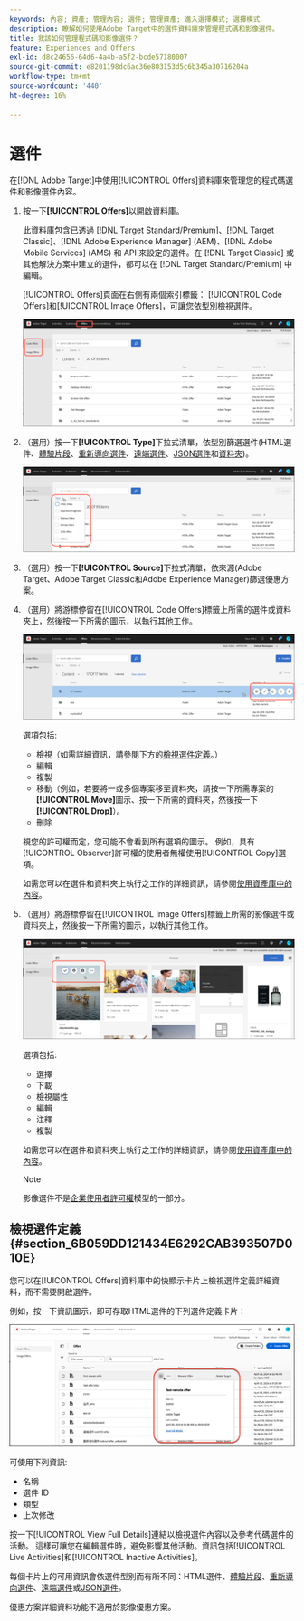 ```yaml
---
keywords: 內容; 資產; 管理內容; 選件; 管理資產; 進入選擇模式; 選擇模式
description: 瞭解如何使用Adobe Target中的選件資料庫來管理程式碼和影像選件。
title: 我該如何管理程式碼和影像選件？
feature: Experiences and Offers
exl-id: d8c24656-64d6-4a4b-a5f2-bcde57180007
source-git-commit: e8201198dc6ac36e803153d5c6b345a30716204a
workflow-type: tm+mt
source-wordcount: '440'
ht-degree: 16%

---
```


# 選件

在[!DNL Adobe Target]中使用[!UICONTROL Offers]資料庫來管理您的程式碼選件和影像選件內容。

1. 按一下&#x200B;**[!UICONTROL Offers]**&#x200B;以開啟資料庫。

   此資料庫包含已透過 [!DNL Target Standard/Premium]、[!DNL Target Classic]、[!DNL Adobe Experience Manager] (AEM)、[!DNL Adobe Mobile Services] (AMS) 和 API 來設定的選件。在 [!DNL Target Classic] 或其他解決方案中建立的選件，都可以在 [!DNL Target Standard/Premium] 中編輯。

   [!UICONTROL Offers]頁面在右側有兩個索引標籤： [!UICONTROL Code Offers]和[!UICONTROL Image Offers]，可讓您依型別檢視選件。

   ![選件頁面顯示代碼選件和影像選件索引標籤](/help/main/c-experiences/c-manage-content/assets/offers-page.png)

1. （選用）按一下&#x200B;**[!UICONTROL Type]**&#x200B;下拉式清單，依型別篩選選件(HTML選件、[體驗片段](/help/main/c-experiences/c-manage-content/aem-experience-fragments.md)、[重新導向選件](/help/main/c-experiences/c-manage-content/offer-redirect.md)、[遠端選件](/help/main/c-experiences/c-manage-content/about-remote-offers.md)、[JSON選件](/help/main/c-experiences/c-manage-content/create-json-offer.md)和[資料夾](/help/main/c-experiences/c-manage-content/create-content-folder.md))。

   ![offers_filter影像](assets/offers_filter.png)

1. （選用）按一下&#x200B;**[!UICONTROL Source]**&#x200B;下拉式清單，依來源(Adobe Target、Adobe Target Classic和Adobe Experience Manager)篩選優惠方案。

1. （選用）將游標停留在[!UICONTROL Code Offers]標籤上所需的選件或資料夾上，然後按一下所需的圖示，以執行其他工作。

   ![代碼選件選項](assets/offer-picker-large.png)

   選項包括:

   * 檢視（如需詳細資訊，請參閱下方的[檢視選件定義](#section_6B059DD121434E6292CAB393507D010E)。）
   * 編輯
   * 複製
   * 移動（例如，若要將一或多個專案移至資料夾，請按一下所需專案的&#x200B;**[!UICONTROL Move]**&#x200B;圖示、按一下所需的資料夾，然後按一下&#x200B;**[!UICONTROL Drop]**）。
   * 刪除

   視您的許可權而定，您可能不會看到所有選項的圖示。 例如，具有[!UICONTROL Observer]許可權的使用者無權使用[!UICONTROL Copy]選項。

   如需您可以在選件和資料夾上執行之工作的詳細資訊，請參閱[使用資產庫中的內容](/help/main/c-experiences/c-manage-content/assets-working.md)。

1. （選用）將游標停留在[!UICONTROL Image Offers]標籤上所需的影像選件或資料夾上，然後按一下所需的圖示，以執行其他工作。

   ![影像選件選項](/help/main/c-experiences/c-manage-content/assets/image-offers-icons.png)

   選項包括:

   * 選擇
   * 下載
   * 檢視屬性
   * 編輯
   * 注釋
   * 複製

   如需您可以在選件和資料夾上執行之工作的詳細資訊，請參閱[使用資產庫中的內容](/help/main/c-experiences/c-manage-content/assets-working.md)。

   >[!NOTE]
   >
   >影像選件不是[企業使用者許可權](/help/main/administrating-target/c-user-management/property-channel/property-channel.md)模型的一部分。


## 檢視選件定義 {#section_6B059DD121434E6292CAB393507D010E}

您可以在[!UICONTROL Offers]資料庫中的快顯示卡片上檢視選件定義詳細資料，而不需要開啟選件。

例如，按一下資訊圖示，即可存取HTML選件的下列選件定義卡片：

![offer-card-html影像](assets/offer-card-html-new.png)

可使用下列資訊:

* 名稱
* 選件 ID
* 類型
* 上次修改

按一下[!UICONTROL View Full Details]連結以檢視選件內容以及參考代碼選件的活動。 這樣可讓您在編輯選件時，避免影響其他活動。資訊包括[!UICONTROL Live Activities]和[!UICONTROL Inactive Activities]。

每個卡片上的可用資訊會依選件型別而有所不同：HTML選件、[體驗片段](/help/main/c-experiences/c-manage-content/aem-experience-fragments.md)、[重新導向選件](/help/main/c-experiences/c-manage-content/offer-redirect.md)、[遠端選件](/help/main/c-experiences/c-manage-content/about-remote-offers.md)或[JSON選件](/help/main/c-experiences/c-manage-content/create-json-offer.md)。

優惠方案詳細資料功能不適用於影像優惠方案。

<!--

## Training video: The Content Repository ![Overview badge](/help/main/assets/overview.png)

This video includes information about managing offers.

* Connection between the [Experience Cloud Asset Library](https://experienceleague.adobe.com/docs/core-services/interface/assets/creative-cloud.html?lang=zh-Hant) and the Target Content Library 
* Custom HTML Offers 
* Custom HTML Offer in the [!UICONTROL Visual Experience Composer]

>[!VIDEO](https://video.tv.adobe.com/v/17387)

-->
